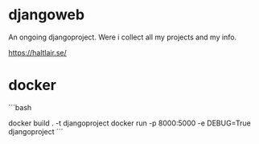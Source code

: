 # djangoweb
An ongoing djangoproject.
Were i collect all my projects and my info.

https://haltlair.se/  


# docker

´´´bash

docker build . -t djangoproject
docker run -p 8000:5000 -e DEBUG=True djangoproject
´´´